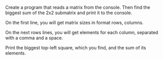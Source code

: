 Create a program that reads a matrix from the console. Then find the biggest sum of the 2x2 submatrix and print it to the console.

On the first line, you will get matrix sizes in format rows, columns.

On the next rows lines, you will get elements for each column, separated with a comma and a space.

Print the biggest top-left square, which you find, and the sum of its elements.

